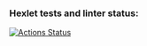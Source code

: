 ### Hexlet tests and linter status:
[![Actions Status](https://github.com/magdeevd/rails-project-64/workflows/hexlet-check/badge.svg)](https://github.com/magdeevd/rails-project-64/actions)